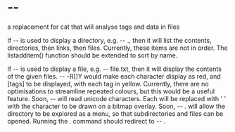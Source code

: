 # --
a replacement for cat that will analyse tags and data in files

If -- is used to display a directory, e.g. -- ., then it will list the contents, directories, then links, then files.
Currently, these items are not in order. The listadditem() function should be extended to sort by name.

If -- is used to display a file, e.g. -- file.txt, then it will display the contents of the given files.
-- -R[]Y would make each character display as red, and [tags] to be displayed, with each tag in yellow.
Currently, there are no optimisations to streamline repeated colours, but this would be a useful feature.
Soon, -- will read unicode characters. Each will be replaced with ' ' with the character to be drawn on a bitmap overlay.
Soon, -- . will allow the directory to be explored as a menu, so that subdirectories and files can be opened.
Running the . command should redirect to -- .
